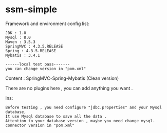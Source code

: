 # ssm-simple
Framework and environment config list:

    JDK : 1.8
    Mysql : 8.0
    Maven : 3.5.3
    SpringMVC : 4.3.5.RELEASE
    Spring : 4.3.5.RELEASE
    Mybatis : 3.4.1
    
    ------local test pass-------
    you can change version in "pom.xml"

Content : SpringMVC-Spring-Mybatis (Clean version)

There are no plugins here , you can add anything you want .

Ins:

    Before testing , you need configure "jdbc.properties" and your Mysql database, 
    It use Mysql database to save all the data .
    Attention to your database version , maybe you need change mysql-connector version in "pom.xml"
